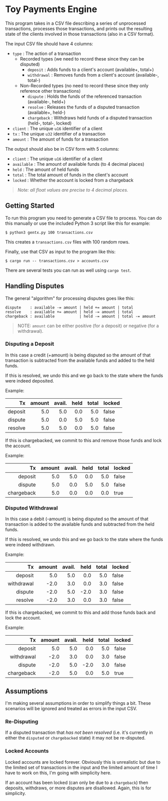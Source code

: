 # Toy Payments Engine

This program takes in a CSV file describing a series of unprocessed transactions, processes those transactions, and prints out the resulting state of the clients involved in those transactions (also in a CSV format).

The input CSV file should have 4 columns:

- `type` : The action of a transaction
    - Recorded types (we need to record these since they can be disputed)
        - `deposit` : Adds funds to a client's account (available+, total+)
        - `withdrawal` : Removes funds from a client's account (available-, total-)
    - Non-Recorded types (no need to record these since they only reference other transactions)
        - `dispute` : Holds the funds of the referenced transaction (available-, held+)
        - `resolve` : Releases the funds of a disputed transaction (available+, held-)
        - `chargeback` : Withdraws held funds of a disputed transaction (held-, total-, locked)
- `client` : The unique `u16` identifier of a client
- `tx` : The unique `u32` identifier of a transaction
- `amount` : The amount of funds for a transaction

The output should also be in CSV form with 5 columns:

- `client` : The unique `u16` identifier of a client
- `available` : The amount of available funds (to 4 decimal places)
- `held` : The amount of held funds
- `total` : The total amount of funds in the client's account
- `locked` : Whether the account is locked from a chargeback

> _Note: all float values are precise to 4 decimal places._

## Getting Started

To run this program you need to generate a CSV file to process. You can do this manually or use the included Python 3 script like this for example:

```
$ python3 gentx.py 100 transactions.csv
```

This creates a `transactions.csv` files with 100 random rows.

Finally, use that CSV as input to the program like this:

```
$ cargo run -- transactions.csv > accounts.csv
```

There are several tests you can run as well using `cargo test`.

## Handling Disputes

The general "algorithm" for processing disputes goes like this:

```
dispute    : available -= amount | held += amount | total
resolve    : available += amount | held -= amount | total
chargeback : available           | held -= amount | total -= amount
```

> NOTE: `amount` can be either positive (for a deposit) or negative (for a withdrawal).

### Disputing a Deposit

In this case a credit (+amount) is being disputed so the amount of that transaction is subtracted from the available funds and added to the held funds.

If this is resolved, we undo this and we go back to the state where the funds were indeed deposited.

Example:

|         Tx | amount | avail. | held | total | locked |
|-----------:|-------:|-------:|-----:|------:|--------|
| deposit    |    5.0 |    5.0 |  0.0 |   5.0 |  false |
| dispute    |    5.0 |    0.0 |  5.0 |   5.0 |  false |
| resolve    |    5.0 |    5.0 |  0.0 |   5.0 |  false |

If this is chargebacked, we commit to this and remove those funds and lock the account.

Example:

|         Tx | amount | avail. | held | total | locked |
|-----------:|-------:|-------:|-----:|------:|--------|
| deposit    |    5.0 |    5.0 |  0.0 |   5.0 |  false |
| dispute    |    5.0 |    0.0 |  5.0 |   5.0 |  false |
| chargeback |    5.0 |    0.0 |  0.0 |   0.0 |   true |

### Disputed Withdrawal

In this case a debit (-amount) is being disputed so the amount of that transaction is added to the available funds and subtracted from the held funds.

If this is resolved, we undo this and we go back to the state where the funds were indeed withdrawn.

Example:

|         Tx | amount | avail. | held | total | locked |
|-----------:|-------:|-------:|-----:|------:|--------|
| deposit    |    5.0 |    5.0 |  0.0 |   5.0 |  false |
| withdrawal |   -2.0 |    3.0 |  0.0 |   3.0 |  false |
| dispute    |   -2.0 |    5.0 | -2.0 |   3.0 |  false |
| resolve    |   -2.0 |    3.0 |  0.0 |   3.0 |  false |

If this is chargebacked, we commit to this and add those funds back and lock the account.

Example:

|         Tx | amount | avail. | held | total | locked |
|-----------:|-------:|-------:|-----:|------:|--------|
| deposit    |    5.0 |    5.0 |  0.0 |   5.0 |  false |
| withdrawal |   -2.0 |    3.0 |  0.0 |   3.0 |  false |
| dispute    |   -2.0 |    5.0 | -2.0 |   3.0 |  false |
| chargeback |   -2.0 |    5.0 |  0.0 |   5.0 |   true |

## Assumptions

I'm making several assumptions in order to simplify things a bit. These scenarios will be ignored and treated as errors in the input CSV.

### Re-Disputing

If a disputed transaction that _has not been resolved_ (i.e. it's currently in either the `disputed` or `chargebacked` state) it may not be re-disputed.

### Locked Accounts

Locked accounts are locked forever. Obviously this is unrealistic but due to the limited set of transactions in the input and the limited amount of time I have to work on this, I'm going with simplicity here.

If an account has been locked (can only be due to a `chargeback`) then deposits, withdraws, or more disputes are disallowed. Again, this is for simplicity.
